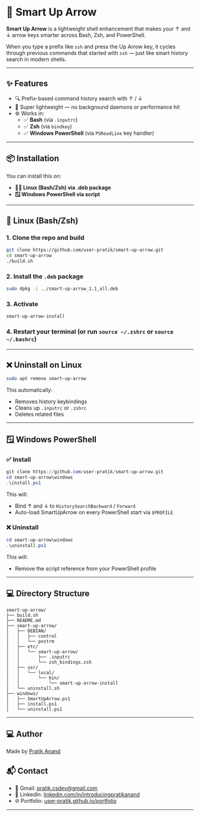 # 🚀 Smart Up Arrow

**Smart Up Arrow** is a lightweight shell enhancement that makes your ↑ and ↓ arrow keys smarter across Bash, Zsh, and PowerShell.

When you type a prefix like `ssh` and press the Up Arrow key, it cycles through previous commands that started with `ssh` — just like smart history search in modern shells.

---

## ✨ Features

- 🔍 Prefix-based command history search with ↑ / ↓
- 💨 Super lightweight — no background daemons or performance hit
- ⚙️ Works in:
  - ✅ **Bash** (via `.inputrc`)
  - ✅ **Zsh** (via `bindkey`)
  - ✅ **Windows PowerShell** (via `PSReadLine` key handler)

---

## 📦 Installation

You can install this on:

- **🧑‍💻 Linux (Bash/Zsh) via .deb package**
- **🪟 Windows PowerShell via script**

---

## 🐧 Linux (Bash/Zsh)

### 1. Clone the repo and build

```bash
git clone https://github.com/user-pratik/smart-up-arrow.git
cd smart-up-arrow
./build.sh
```

### 2. Install the `.deb` package

```bash
sudo dpkg -i ../smart-up-arrow_1.1_all.deb
```

### 3. Activate

```bash
smart-up-arrow-install
```

### 4. Restart your terminal (or run `source ~/.zshrc` or `source ~/.bashrc`)

---

## ❌ Uninstall on Linux

```bash
sudo apt remove smart-up-arrow
```

This automatically:
- Removes history keybindings
- Cleans up `.inputrc` or `.zshrc`
- Deletes related files

---

## 🪟 Windows PowerShell

### ✅ Install

```powershell
git clone https://github.com/user-pratik/smart-up-arrow.git
cd smart-up-arrow\windows
.\install.ps1
```

This will:
- Bind ↑ and ↓ to `HistorySearchBackward` / `Forward`
- Auto-load SmartUpArrow on every PowerShell start via `$PROFILE`

### ❌ Uninstall

```powershell
cd smart-up-arrow\windows
.\uninstall.ps1
```

This will:
- Remove the script reference from your PowerShell profile

---

## 💻 Directory Structure

```
smart-up-arrow/
├── build.sh
├── README.md
├── smart-up-arrow/
│   ├── DEBIAN/
│   │   ├── control
│   │   └── postrm
│   ├── etc/
│   │   └── smart-up-arrow/
│   │       ├── .inputrc
│   │       └── zsh_bindings.zsh
│   ├── usr/
│   │   └── local/
│   │       └── bin/
│   │           └── smart-up-arrow-install
│   └── uninstall.sh
├── windows/
│   ├── SmartUpArrow.ps1
│   ├── install.ps1
│   └── uninstall.ps1
```

---

## 💻 Author

Made by [Pratik Anand](https://github.com/user-pratik)

## 📬 Contact

- 📧 Gmail: [pratik.csdev@gmail.com](mailto:pratik.csdev@gmail.com)  
- 💼 LinkedIn: [linkedin.com/in/introducingpratikanand](https://www.linkedin.com/in/introducingpratikanand/)  
- 🌐 Portfolio: [user-pratik.github.io/portfolio](https://user-pratik.github.io/portfolio)

---


